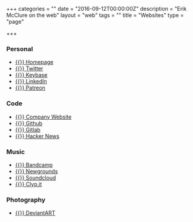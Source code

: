 +++
categories = ""
date = "2016-09-12T00:00:00Z"
description = "Erik McClure on the web"
layout = "web"
tags = ""
title = "Websites"
type = "page"

+++
### Personal
 * [{{<icon home fa-lg>}} Homepage](/)
 * [{{<icon twitter fa-lg>}} Twitter](https://twitter.com/blackhole0173)
 * [{{<icon key fa-lg>}} Keybase](https://keybase.io/blackhole)
 * [{{<icon linkedin fa-lg>}} LinkedIn](https://www.linkedin.com/in/erikmcclure/)
 * [{{<icon paypal fa-lg>}} Patreon](https://www.patreon.com/erikmcclure)
 
### Code
 * [{{<icon globe fa-lg>}} Company Website](http://fundament.software/)
 * [{{<icon github fa-lg>}} Github](https://github.com/erikmcclure)
 * [{{<icon gitlab fa-lg>}} Gitlab](https://gitlab.com/erikmcclure)
 * [{{<icon hacker-news fa-lg>}} Hacker News](https://news.ycombinator.com/user?id=blackhole)
 
### Music
  * [{{<icon bandcamp fa-lg>}} Bandcamp](https://erikmcclure.bandcamp.com/)
  * [{{<icon globe fa-lg>}} Newgrounds](https://erikmcclure.newgrounds.com/)
  * [{{<icon soundcloud fa-lg>}} Soundcloud](https://soundcloud.com/blackhole12)
  * [{{<icon music fa-lg>}} Clyp.it](https://clyp.it/user/0xgutex4)
  
### Photography
  * [{{<icon deviantart fa-lg>}} DeviantART](https://erikmcclure.deviantart.com/)